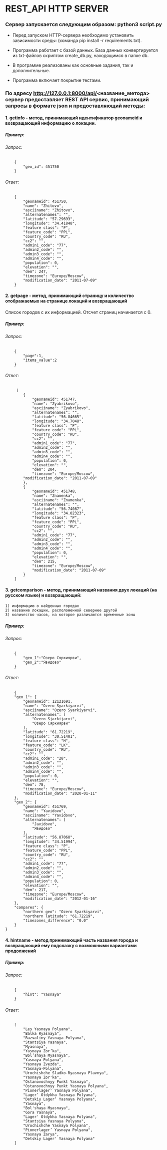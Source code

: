 # REST_API HTTP SERVER 

### Сервер запускается следующим образом: python3 script.py


* Перед запуском HTTP-сервера необходимо установить зависимости среды: (команда pip install -r requirements.txt).

* Программа работает с базой данных. База данных конвертируется из txt-файлов скриптом create_db.py, находящимся в папке db.

* В программе реализованы как основные задания, так и дополнительные.

* Программа включает покрытие тестами.

### По адресу http://127.0.0.1:8000/api/<название_метода> cервер предоставляет REST API сервис, принимающий запросы в формате json и предоставляющий методы:

#### 1. getinfo	- метод, принимающий идентификатор geonameid и возвращающий информацию о локации.

##### Пример:
 ######  Запрос:
	
        {
            "geo_id": 451750
        }
		
######   Ответ:
	
        {
            "geonameid": 451750,
            "name": "Zhitovo",
            "asciiname": "Zhitovo",
            "alternatenames": "",
            "latitude": "57.29693",
            "longitude": "34.41848",
            "feature class": "P",
            "feature_code": "PPL",
            "country_code": "RU",
            "cc2": "",
            "admin1_code": "77",
            "admin2_code": "",
            "admin3_code": "",
            "admin4_code": "",
            "population": 0,
            "elevation": "",
            "dem": 247,
            "timezone": "Europe/Moscow",
            "modification_date": "2011-07-09"
        }

#### 2. getpage - метод, принимающий страницу и количество отображаемых на странице локаций и возвращающий
 Cписок городов с их информацией. Отсчет страниц начинается с 0.

##### Пример:
###### Запрос:
	
        {
            "page":1,
            "items_value":2
        }

######   Ответ:
	
         [
            {
                "geonameid": 451747,
                "name": "Zyabrikovo",
                "asciiname": "Zyabrikovo",
                "alternatenames": "",
                "latitude": "56.84665",
                "longitude": "34.7048",
                "feature class": "P",
                "feature_code": "PPL",
                "country_code": "RU",
                "cc2": "",
                "admin1_code": "77",
                "admin2_code": "",
                "admin3_code": "",
                "admin4_code": "",
                "population": 0,
                "elevation": "",
                "dem": 204,
                "timezone": "Europe/Moscow",
            "modification_date": "2011-07-09"
            },
            {
                "geonameid": 451748,
                "name": "Znamenka",
                "asciiname": "Znamenka",
                "alternatenames": "",
                "latitude": "56.74087",
                "longitude": "34.02323",
                "feature class": "P",
                "feature_code": "PPL",
                "country_code": "RU",
                "cc2": "",
                "admin1_code": "77",
                "admin2_code": "",
                "admin3_code": "",
                "admin4_code": "",
                "population": 0,
                "elevation": "",
                "dem": 215,
                "timezone": "Europe/Moscow",
                "modification_date": "2011-07-09"
            }
        ]

#### 3. getcomparison - метод, принимающий названия двух локаций (на русском языке) и возвращающий:
    1) информацию о найденных городах
    2) название локации, расположенной севернее другой
    3) количество часов, на которое различаются временные зоны

##### Пример:
######  Запрос:
	
        {
            "geo_1":"Озеро Сяркиярви",
            "geo_2":"Явидово"
        }
		
######  Ответ:
	
        {
        "geo_1": {
            "geonameid": 12121691,
            "name": "Ozero Syarkiyarvi",
            "asciiname": "Ozero Syarkiyarvi",
            "alternatenames": [
                "Ozero Sjarkijarvi",
                "Озеро Сяркиярви"
            ],
            "latitude": "61.72219",
            "longitude": "30.51401",
            "feature class": "H",
            "feature_code": "LK",
            "country_code": "RU",
            "cc2": "",
            "admin1_code": "28",
            "admin2_code": "",
            "admin3_code": "",
            "admin4_code": "",
            "population": 0,
            "elevation": "",
            "dem": 78,
            "timezone": "Europe/Moscow",
            "modification_date": "2020-01-11"
        },
        "geo_2": {
            "geonameid": 451769,
            "name": "Yavidovo",
            "asciiname": "Yavidovo",
            "alternatenames": [
                "Javidovo",
                "Явидово"
            ],
            "latitude": "56.87068",
            "longitude": "34.51994",
            "feature class": "P",
            "feature_code": "PPL",
            "country_code": "RU",
            "cc2": "",
            "admin1_code": "77",
            "admin2_code": "",
            "admin3_code": "",
            "admin4_code": "",
            "population": 0,
            "elevation": "",
            "dem": 217,
            "timezone": "Europe/Moscow",
            "modification_date": "2012-01-16"
        },
        "compares": {
            "northern geo": "Ozero Syarkiyarvi",
            "northern latitude": "61.72219",
            "timezones_difference": "0.0"
        }
    }
	
#### 4. hintname - метод принимающий часть названия города и возвращающий ему подсказку с возможными вариантами продолжений

##### Пример:
######    Запрос:
	
        {
            "hint": "Yasnaya"
        }
		
   ###### Ответ:
	
        [
            "Les Yasnaya Polyana",
            "Balka Ryasnaya",
            "Razvaliny Yasnaya Polyana",
            "Stantsiya Yasnaya",
            "Myasnaya",
            "Yasnaya Zor’ka",
            "Bol’shaya Myasnaya",
            "Yasnaya Polyana",
            "Yasnaya Zvezda",
            "Yasnaya-Polyana",
            "Urochishche Sladko-Ryasnaya Plavnya",
            "Yasnaya Zor'ka",
            "Ostanovochnyy Punkt Yasnaya",
            "Ostanovochnyy Punkt Yasnaya Polyana",
            "Pionerlager' Yasnaya Polyana",
            "Lager’ Otdykha Yasnaya Polyana",
            "Detskiy Lager’ Yasnaya Polyana",
            "Yasnaya",
            "Bol'shaya Myasnaya",
            "Gora Yasnaya",
            "Lager' Otdykha Yasnaya Polyana",
            "Stantsiya Yasnaya Polyana",
            "Urochishche Yasnaya Polyana",
            "Pionerlager’ Yasnaya Polyana",
            "Yasnaya Zarya",
            "Detskiy Lager' Yasnaya Polyana"
        ]   

